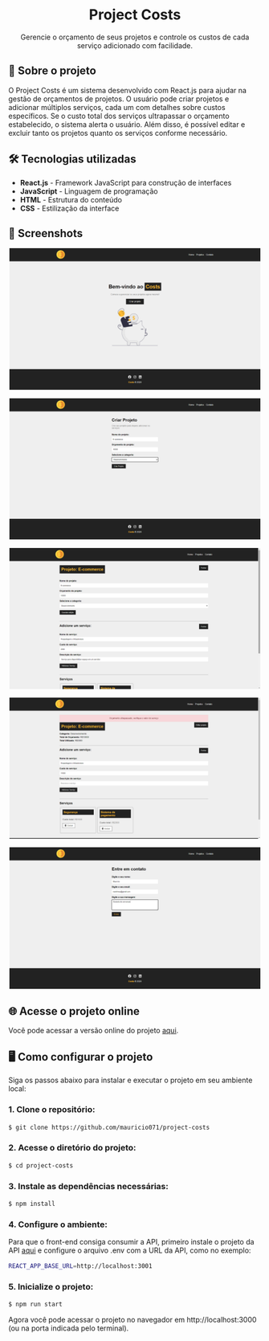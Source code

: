 <div align="center"> <h1>Project Costs</h1> </div>

<p align="center">Gerencie o orçamento de seus projetos e controle os custos de cada serviço adicionado com facilidade.</p>

## 📝 Sobre o projeto

O Project Costs é um sistema desenvolvido com React.js para ajudar na gestão de orçamentos de projetos. O usuário pode criar projetos e adicionar múltiplos serviços, cada um com detalhes sobre custos específicos. Se o custo total dos serviços ultrapassar o orçamento estabelecido, o sistema alerta o usuário. Além disso, é possível editar e excluir tanto os projetos quanto os serviços conforme necessário.

## 🛠 Tecnologias utilizadas
 
-   **React.js** - Framework JavaScript para construção de interfaces
-   **JavaScript** - Linguagem de programação
-   **HTML** - Estrutura do conteúdo
-   **CSS** - Estilização da interface

## 📸 Screenshots

<p align="center">
  <img src="./src/img/readme-img/img-1.png" alt="Preview-Screens-1" width="500" >
</p>

<p align="center">
  <img src="./src/img/readme-img/img-2.png" alt="Preview-Screens-2" width="500" >
</p>

<p align="center">
  <img src="./src/img/readme-img/img-3.png" alt="Preview-Screens-3" width="500" >
</p>

<p align="center">
  <img src="./src/img/readme-img/img-4.png" alt="Preview-Screens-4" width="500" >
</p>

<p align="center">
  <img src="./src/img/readme-img/img-5.png" alt="Preview-Screens-5" width="500" >
</p>

## 🌐 Acesse o projeto online
Você pode acessar a versão online do projeto [aqui](https://project-costs.netlify.app).

## 🖥️ Como configurar o projeto

Siga os passos abaixo para instalar e executar o projeto em seu ambiente local:

### 1. Clone o repositório:

```bash
$ git clone https://github.com/mauricio071/project-costs
```

### 2. Acesse o diretório do projeto:

```bash
$ cd project-costs
```

### 3. Instale as dependências necessárias:

```bash
$ npm install
```

### 4. Configure o ambiente:
Para que o front-end consiga consumir a API, primeiro instale o projeto da API [aqui](https://github.com/mauricio071/project-costs-api) e configure o arquivo .env com a URL da API, como no exemplo:

```bash
REACT_APP_BASE_URL=http://localhost:3001
```

### 5. Inicialize o projeto:

```bash 
$ npm run start
```
Agora você pode acessar o projeto no navegador em http://localhost:3000 (ou na porta indicada pelo terminal).
